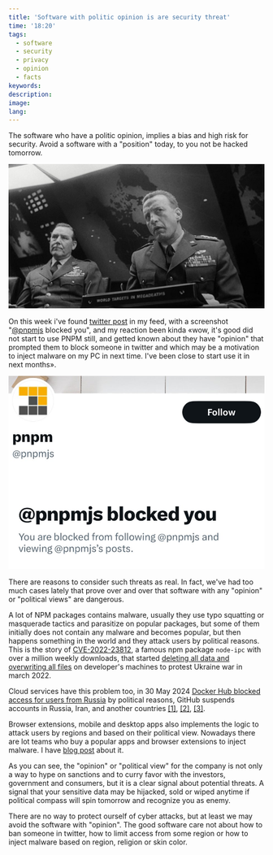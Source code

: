 ```yaml
---
title: 'Software with politic opinion is are security threat'
time: '18:20'
tags:
  - software
  - security
  - privacy
  - opinion
  - facts
keywords:
description:
image:
lang:
---
```


The software who have a politic opinion, implies a bias and high risk for security. Avoid a software with a "position" today, to you not be hacked tomorrow.

![The movie Dr. Strangelove, or How I Learned to Stop Worrying and Love the Bomb (1964)](dr-strangelove.png)

On this week i've found [twitter post](https://x.com/kozlovzxc/status/1802726956665905234/photo/1) in my feed, with a screenshot "[@pnpmjs](https://x.com/pnpmjs) blocked you", and my reaction been kinda «wow, it's good did not start to use PNPM still, and getted known about they have "opinion" that prompted them to block someone in twitter and which may be a motivation to inject malware on my PC in next time. I've been close to start use it in next months».

![banned twitter account](twitter-ban.png)

There are reasons to consider such threats as real. In fact, we've had too much cases lately that prove over and over that software with any "opinion" or "political views" are dangerous.

A lot of NPM packages contains malware, usually they use typo squatting or masquerade tactics and parasitize on popular packages, but some of them initially does not contain any malware and becomes popular, but then happens something in the world and they attack users by political reasons. This is the story of [CVE-2022-23812](https://github.com/advisories/GHSA-97m3-w2cp-4xx6), a famous npm package `node-ipc` with over a million weekly downloads, that started [deleting all data and overwriting all files](https://www.bleepingcomputer.com/news/security/big-sabotage-famous-npm-package-deletes-files-to-protest-ukraine-war/) on developer's machines to protest Ukraine war in march 2022.

Cloud services have this problem too, in 30 May 2024 [Docker Hub blocked access for users from Russia](https://therecord.media/docker-hub-suspends-services-russia) by political reasons, GitHub suspends accounts in Russia, Iran, and another countries [[1]](https://www.pcmag.com/news/github-reportedly-suspends-accounts-related-to-sanctioned-russian-orgs), [[2]](https://techthelead.com/russian-developers-get-their-github-accounts-suspended-lose-work-without-warning/), [[3]](https://techcrunch.com/2019/07/29/github-ban-sanctioned-countries/).

Browser extensions, mobile and desktop apps also implements the logic to attack users by regions and based on their political view. Nowadays there are lot teams who buy a popular apps and browser extensions to inject malware. I have [blog post](../../../2023/september/malware-in-browser-extensions/2023-09-1-malware-in-browser-extensions.md) about it.

As you can see, the "opinion" or "political view" for the company is not only a way to hype on sanctions and to curry favor with the investors, government and consumers, but it is a clear signal about potential threats. A signal that your sensitive data may be hijacked, sold or wiped anytime if political compass will spin tomorrow and recognize you as enemy.

There are no way to protect ourself of cyber attacks, but at least we may avoid the software with "opinion". The good software care not about how to ban someone in twitter, how to limit access from some region or how to inject malware based on region, religion or skin color.
